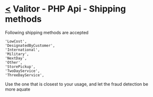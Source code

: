 [<](../index.md) Valitor - PHP Api - Shipping methods
===============================================

Following shipping methods are accepted

```
'LowCost',
'DesignatedByCustomer',
'International',
'Military',
'NextDay',
'Other',
'StorePickup',
'TwoDayService',
'ThreeDayService',
```

Use the one that is closest to your usage, and let the fraud detection be more aquate

